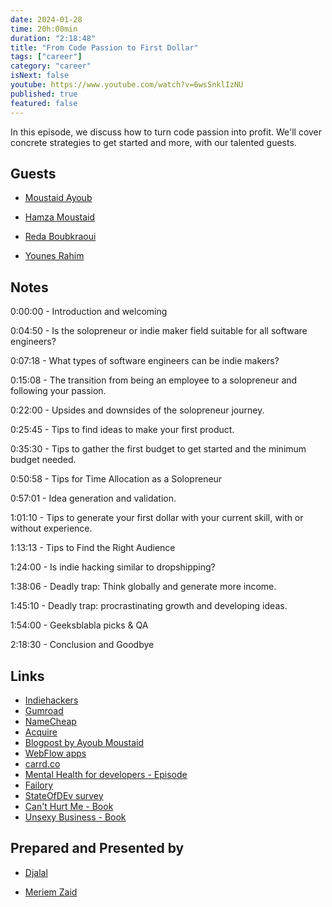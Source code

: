 ```yaml
---
date: 2024-01-28
time: 20h:00min
duration: "2:18:48"
title: "From Code Passion to First Dollar"
tags: ["career"]
category: "career"
isNext: false
youtube: https://www.youtube.com/watch?v=6wsSnklIzNU
published: true
featured: false
---
```


In this episode, we discuss how to turn code passion into profit. We'll cover concrete strategies to get started and more, with our talented guests.

## Guests

- [Moustaid Ayoub](https://x.com/mstdayoub)

- [Hamza Moustaid](https://x.com/hamzaamoustaid)

- [Reda Boubkraoui](https://x.com/reda_boubkraoui)

- [Younes Rahim](https://x.com/switcode)


## Notes

0:00:00 - Introduction and welcoming

0:04:50 - Is the solopreneur or indie maker field suitable for all software engineers?

0:07:18 - What types of software engineers can be indie makers?

0:15:08 - The transition from being an employee to a solopreneur and following your passion.

0:22:00 - Upsides and downsides of the solopreneur journey.

0:25:45 - Tips to find ideas to make your first product.

0:35:30 - Tips to gather the first budget to get started and the minimum budget needed.

0:50:58 - Tips for Time Allocation as a Solopreneur 

0:57:01 - Idea generation and validation.

1:01:10 - Tips to generate your first dollar with your current skill, with or without experience.

1:13:13 - Tips to Find the Right Audience 

1:24:00 - Is indie hacking similar to dropshipping? 

1:38:06 - Deadly trap: Think globally and generate more income.

1:45:10 - Deadly trap: procrastinating growth and developing ideas.

1:54:00 - Geeksblabla picks & QA

2:18:30 - Conclusion and Goodbye


## Links

- [Indiehackers](www.indiehackers.com)
- [Gumroad](gumroad.com)
- [NameCheap](namecheap.com)
- [Acquire](acquire.com) 
- [Blogpost by Ayoub Moustaid](https://blog.acquire.com/startup-acquisition-episode-76/)
- [WebFlow apps](https://webflow.com/apps)
- [carrd.co](carrd.co)
- [Mental Health for developers - Episode](https://geeksblabla.io/blablas/mental-health-for-developers)
- [Failory](www.failory.com)
- [StateOfDEv survey](stateofdev.ma)
- [Can't Hurt Me - Book](https://www.amazon.com/Cant-Hurt-Me-Master-Your/dp/1544512287)
- [Unsexy Business - Book](https://www.amazon.com/Unsexy-Business-Entrepreneurs-businesses-extraordinary/dp/0857197134)

## Prepared and Presented by

- [Djalal](https://twitter.com/enlamp)

- [Meriem Zaid](https://twitter.com/_iMeriem)
